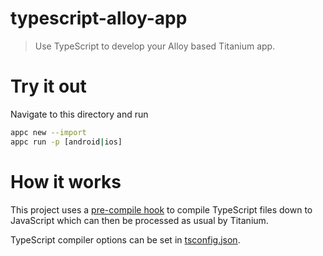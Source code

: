 # typescript-alloy-app

> Use TypeScript to develop your Alloy based Titanium app.

# Try it out

Navigate to this directory and run

```bash
appc new --import
appc run -p [android|ios]
```

# How it works

This project uses a [pre-compile hook](hooks/pre-compile.js) to compile TypeScript files down to JavaScript which can then be processed as usual by Titanium.

TypeScript compiler options can be set in [tsconfig.json](tsconfig.json).